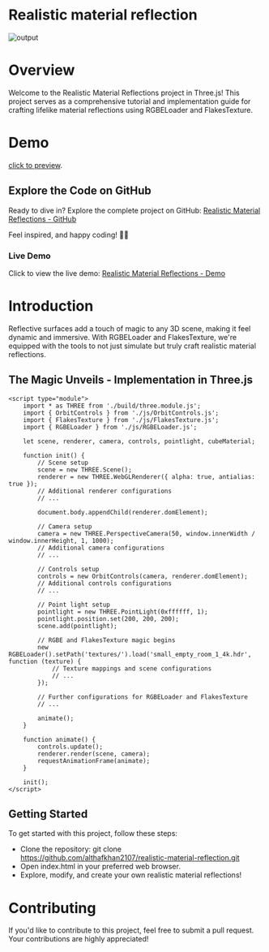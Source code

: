 # Realistic material reflection

![output](https://github.com/althafkhan2107/realistic-material-reflection/assets/98469857/359f6128-9954-44a3-ace6-eaad08c1b7fd)

# Overview
Welcome to the Realistic Material Reflections project in Three.js! This project serves as a comprehensive tutorial and implementation guide for crafting lifelike material reflections using RGBELoader and FlakesTexture.

# Demo

[click to preview](https://althafkhan2107.github.io/realistic-material-reflection/).

## Explore the Code on GitHub

Ready to dive in? Explore the complete project on GitHub: [Realistic Material Reflections - GitHub](https://github.com/althafkhan2107/realistic-material-reflection.git)

Feel inspired, and happy coding! 🌟✨

### Live Demo

Click to view the live demo: [Realistic Material Reflections - Demo](https://althafkhan2107.github.io/realistic-material-reflection/)


# Introduction
Reflective surfaces add a touch of magic to any 3D scene, making it feel dynamic and immersive. With RGBELoader and FlakesTexture, we're equipped with the tools to not just simulate but truly craft realistic material reflections.

## The Magic Unveils - Implementation in Three.js

    <script type="module">
        import * as THREE from './build/three.module.js';
        import { OrbitControls } from './js/OrbitControls.js';
        import { FlakesTexture } from './js/FlakesTexture.js';
        import { RGBELoader } from './js/RGBELoader.js';

        let scene, renderer, camera, controls, pointlight, cubeMaterial;

        function init() {
            // Scene setup
            scene = new THREE.Scene();
            renderer = new THREE.WebGLRenderer({ alpha: true, antialias: true });
            // Additional renderer configurations
            // ...

            document.body.appendChild(renderer.domElement);

            // Camera setup
            camera = new THREE.PerspectiveCamera(50, window.innerWidth / window.innerHeight, 1, 1000);
            // Additional camera configurations
            // ...

            // Controls setup
            controls = new OrbitControls(camera, renderer.domElement);
            // Additional controls configurations
            // ...

            // Point light setup
            pointlight = new THREE.PointLight(0xffffff, 1);
            pointlight.position.set(200, 200, 200);
            scene.add(pointlight);

            // RGBE and FlakesTexture magic begins
            new RGBELoader().setPath('textures/').load('small_empty_room_1_4k.hdr', function (texture) {
                // Texture mappings and scene configurations
                // ...
            });

            // Further configurations for RGBELoader and FlakesTexture
            // ...

            animate();
        }

        function animate() {
            controls.update();
            renderer.render(scene, camera);
            requestAnimationFrame(animate);
        }

        init();
    </script>


## Getting Started
To get started with this project, follow these steps:

- Clone the repository: git clone https://github.com/althafkhan2107/realistic-material-reflection.git
- Open index.html in your preferred web browser.
- Explore, modify, and create your own realistic material reflections!

# Contributing
If you'd like to contribute to this project, feel free to submit a pull request. Your contributions are highly appreciated!

